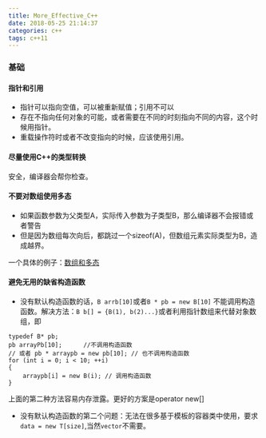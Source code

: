 ```yaml
---
title: More_Effective_C++
date: 2018-05-25 21:14:37
categories: c++
tags: c++11
---
```

### 基础
#### 指针和引用
- 指针可以指向空值，可以被重新赋值；引用不可以
- 存在不指向任何对象的可能，或者需要在不同的时刻指向不同的内容，这个时候用指针。
- 重载操作符时或者不改变指向的时候，应该使用引用。
#### 尽量使用C++的类型转换
安全，编译器会帮你检查。
#### 不要对数组使用多态
- 如果函数参数为父类型A，实际传入参数为子类型B，那么编译器不会报错或者警告
- 但是因为数组每次向后，都跳过一个sizeof(A)，但数组元素实际类型为B，造成越界。
<!-- more -->
一个具体的例子：[数组和多态](https://github.com/obviouskkk/codes_cplusplus/blob/master/More_effective_cpp/item_3_ArrayPolymorphism.cpp)

#### 避免无用的缺省构造函数
- 没有默认构造函数的话，`B arrb[10]`或者`B * pb = new B[10]` 不能调用构造函数。解决方法：`B b[] = {B(1), b(2)...}`或者利用指针数组来代替对象数组，即
```
typedef B* pb;
pb arrayPb[10];      //不调用构造函数
// 或者 pb * arraypb = new pb[10]; // 也不调用构造函数
for (int i = 0; i < 10; ++i)
{
	arraypb[i] = new B(i); // 调用构造函数
} 
```
上面的第二种方法容易内存泄露。更好的方案是operator new[]

- 没有默认构造函数的第二个问题：无法在很多基于模板的容器类中使用，要求`data = new T[size]`,当然`vector`不需要。

